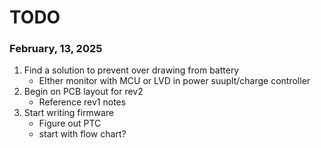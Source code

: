 # TODO
### February, 13, 2025
1. Find a solution to prevent over drawing from battery
    - EIther monitor with MCU or LVD in power suuplt/charge controller
2. Begin on PCB layout for rev2
    - Reference rev1 notes
3. Start writing firmware
    - Figure out PTC
    - start with flow chart? 